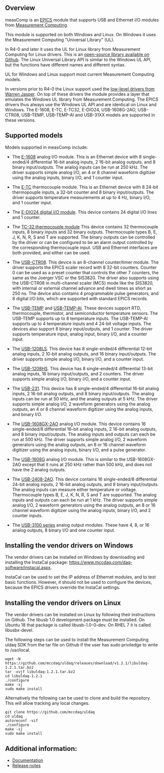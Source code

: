 ## Overview

measComp is an [EPICS](http://www.aps.anl.gov/epics/) 
module that supports USB and Ethernet I/O modules from [Measurement Computing](http://www.mccdaq.com).

This module is supported on both Windows and Linux. 
On Windows it uses the Measurement Computing "Universal Library" (UL).

In R4-0 and later it uses the UL for Linux library from Measurement Computing for Linux drivers.
This is an [open-source library available on Github](https://github.com/mccdaq/uldaq). 
The Linux Universal Library API is similar to the Windows UL API, but the functions have different names and different syntax. 

UL for Windows and Linux support most current Measurement Computing models.

In versions prior to R4-0 the Linux support used the [low-level drivers from Warren Jasper](https://github.com/wjasper/Linux_Drivers).
On top of these drivers the module provides a layer that emulates the Windows UL library from Measurement Computing.
The EPICS drivers thus always use the Windows UL API and are identical on Linux and Windows. 
The E-1608, E-TC, E-TC32, E-DIO24, USB-1608G-2AO, USB-CTR08, USB-TEMP, USB-TEMP-AI and USB-31XX models are supported in these versions.

## Supported models
Models supported in measComp include:
* The [E-1608](https://www.mccdaq.com/ethernet-data-acquisition/E-1608-Series)
analog I/O module. This is an Ethernet device with 8 single-ended/4
differential 16-bit analog inputs, 2 16-bit analog outputs, and 8 binary input/outputs. The analog inputs
can be run at 250 kHz. The driver supports simple analog I/O, an 4 or 8 channel
waveform digitizer using the analog inputs, binary I/O, and 1 counter input.

* The [E-TC](https://www.mccdaq.com/ethernet-data-acquisition/thermocouple-input/24-bit-daq/E-TC.aspx)
thermocouple module. This is an Ethernet device with 8 24-bit thermopouple inputs, a 32-bit counter and 8 binary input/outputs. 
The driver supports temperature measurements at up to 4 Hz, binary I/O, and 1 counter input.

* The [E-DIO24 digital I/O module](https://www.mccdaq.com/ethernet-data-acquisition/24-channel-digital-io-daq/E-DIO24-Series).
This device contains 24 digital I/O lines and 1 counter.

* The [TC-32 thermocouple module](http://www.mccdaq.com/usb-ethernet-data-acquisition/temperature/usb-ethernet-24-bit-thermocouple-daq/TC-32.aspx)
This device contains 32 thermocouple inputs, 8 binary inputs and 32 binary outputs.
Thermocouple types B, E, J, K, N, R, S and T are supported.
The binary outputs can be controlled by the driver or can be configured to be an
alarm output controlled by the corresponding thermocouple input. USB and Ethernet
interfaces are both provided, and either can be used.

* The [USB-CTR08](http://www.mccdaq.com/usb-data-acquisition/USB-CTR08.aspx).
This device is an 8-channel counter/timer module. The driver supports the EPICS
scaler record with 8 32-bit counters. Counter 0 can be used as a preset counter
that controls the other 7 counters, the same as the Joerger VSC or the SIS3820.
The driver also supports using the USB-CTR08 in multi-channel scaler (MCS) mode
like the SIS3820, with internal or external channel advance and dwell times as short
as 250 ns. The device also contains 4 programmable pulse generators, and 8 digital
I/O bits, which are supported with standard EPICS records.

* The [USB-TEMP](https://www.mccdaq.com/usb-data-acquisition/USB-TEMP.aspx) and
[USB-TEMP-AI](https://www.mccdaq.com/usb-data-acquisition/USB-TEMP-Series.aspx).
These devices support RTD, thermocouple, thermistor, and semiconductor temperature
sensors.  The USB-TEMP supports up to 8 temperature inputs.  The USB-TEMP-AI supports
up to 4 temperature inputs and 4 24-bit voltage inputs. The devices also support
8 binary input/outputs, and 1 counter. The driver supports temperature input, analog input,
binary I/O, and a counter input.

* The [USB-1208LS](http://www.mccdaq.com/usb-data-acquisition/USB-1208LS.aspx).
This device has 8 single-ended/4 differential 12-bit analog
inputs, 2 10-bit analog outputs, and 16 binary input/outputs. The driver supports
simple analog I/O, binary I/O, and a counter input.

* The [USB-1208HS](http://www.mccdaq.com/usb-data-acquisition/USB-1208HS.aspx).
This device has 8 single-ended/4 differential 13-bit analog
inputs, 16 binary input/outputs, and 2 counters. The driver supports
simple analog I/O, binary I/O, and a counter input.

* The [USB-231](http://www.mccdaq.com/usb-data-acquisition/USB-231.aspx).
This device has 8 single-ended/4 differential 16-bit analog
inputs, 2 16-bit analog outputs, and 8 binary input/outputs. The analog inputs 
can be run at 50 kHz, and the analog outputs at 5 kHz. The driver supports simple analog I/O, 
2 waveform generators using the analog outputs, an 4 or 8 channel waveform digitizer using
the analog inputs, and binary I/O.

* The [USB-1608GX-2AO](http://www.mccdaq.com/usb-data-acquisition/USB-1608GX-2AO.aspx)
analog I/O module. This device contains 16 single-ended/8 differential 16-bit analog
inputs, 2 16-bit analog outputs, and 8 binary input/outputs. The analog inputs and
outputs can each be run at 500 kHz. The driver supports simple analog I/O, 2 waveform
generators using the analog outputs, an 8 or 16 channel waveform digitizer using
the analog inputs, binary I/O, and a pulse generator.

* The [USB-1608G](http://www.mccdaq.com/usb-data-acquisition/USB-1608G.aspx)
analog I/O module. This is similar to the USB-1608GX-2AO except that it runs at
250 kHz rather than 500 kHz, and does not have the 2 analog outputs.

* The [USB-2408-2AO](http://www.mccdaq.com/usb-data-acquisition/USB-2408-2AO.aspx).
This device contains 16 single-ended/8 differential 24-bit analog inputs, 
2 16-bit analog outputs, and 8 binary input/outputs. The analog inputs can
measure either temperature or voltage. Thermocouple types B, E, J, K, N, R, S and
T are supported. The analog inputs and outputs can each be run at 1 kHz. The driver
supports simple analog I/O, 2 waveform generators using the analog outputs, an 8
or 16 channel waveform digitizer using the analog inputs, binary I/O, and 2 counter
inputs.

* The [USB-3100 series](https://www.mccdaq.com/usb-data-acquisition/USB-3100-Series.aspx)
analog output modules. These have 4, 8, or 16 analog outputs, 8 binary I/O and one counter input.

## Installing the vendor drivers on Windows
The vendor drivers can be installed on Windows by downloading and installing the InstaCal package:
https://www.mccdaq.com/daq-software/instacal.aspx.

InstaCal can be used to set the IP address of Ethernet modules, and to test basic functions.
However, it should not be used to configure the devices, because the EPICS drivers override the
InstaCal settings.

## Installing the vendor drivers on Linux
The vendor drivers can be installed on Linux by following their instructions on Github. 
The libusb 1.0 development package must be installed.
On Ubuntu 18 that package is called libusb-1.0-0-dev. On RHEL 7 it is called libusbx-devel.

The following steps can be used to install the Measurement Computing uldaq SDK from the tar file on
Github if the user has sudo priviledge to write to /usr/local.
```
wget -N https://github.com/mccdaq/uldaq/releases/download/v1.2.1/libuldaq-1.2.1.tar.bz2
tar -xvjf libuldaq-1.2.1.tar.bz2
cd libuldaq-1.2.1
./configure
make -sj
sudo make install
```

Alternatively the following can be used to clone and build the repository.  This will allow tracking
any local changes.
```
git clone https://github.com/mccdaq/uldaq
cd uldaq
autoreconf -vif
./configure
make -sj
sudo make install
```

## Additional information:
* [Documentation](https://epics-meascomp.readthedocs.io/en/latest/)
* [Release notes](RELEASE.md)
